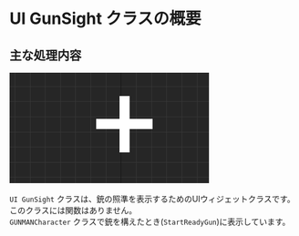 # UI GunSight クラスの概要

## 主な処理内容

![UI GunSight](Images/UI_GunSight.png)  

`UI GunSight` クラスは、銃の照準を表示するためのUIウィジェットクラスです。このクラスには関数はありません。  
`GUNMANCharacter` クラスで銃を構えたとき(`StartReadyGun`)に表示しています。
